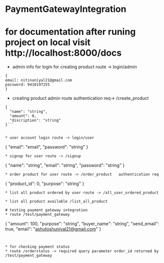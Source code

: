 # PaymentGatewayIntegration

# for documentation after runing project on local visit http://localhost:8000/docs

* admin info for login for creating product route -> login/admin
```
{
email: nitinuniyal21@gmail.com 
password: 9410197255
}
```

* creating product admin  route authentication req-> /create_product
```
{
  "name": "string",
  "amount": 0,
  "discription": "string"
}```


* user account login route -> login/user
```
{
  "email": "email",
  "password": "string"
}
```
* signup for user route -> /signup
```
{
  "name": "string",
  "email": "string",
  "password": "string"
}
```
* order product for user route -> /order_product   authentication req
```
{
  "product_id": 0,
  "purpose": "string"
}
```
* list all product ordered by user route -> /all_user_ordered_product

* list all product available /list_all_product

# testing payment gateway integration 
* route /test/payment_gateway
```
{
  "amount": 100,
  "purpose": "string",
  "buyer_name": "string",
  "send_email": true,
  "email": "ashutoshuniyal21@gmail.com"
}
```


* for checking payment status
* route /orderstatus -> required query parameter order_id returned by /test/payment_gateway


